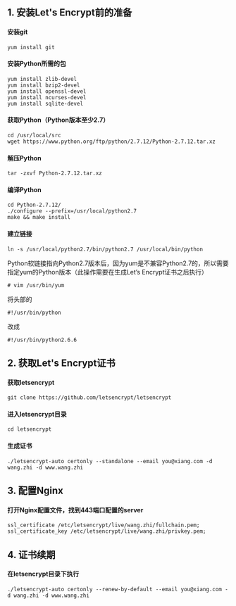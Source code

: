 ## 1. 安装Let's Encrypt前的准备

#### 安装git

```
yum install git
```

#### 安装Python所需的包

```
yum install zlib-devel
yum install bzip2-devel
yum install openssl-devel
yum install ncurses-devel
yum install sqlite-devel
```

#### 获取Python（Python版本至少2.7）

```
cd /usr/local/src
wget https://www.python.org/ftp/python/2.7.12/Python-2.7.12.tar.xz
```

#### 解压Python

```
tar -zxvf Python-2.7.12.tar.xz
```

#### 编译Python

```
cd Python-2.7.12/
./configure --prefix=/usr/local/python2.7
make && make install
```

#### 建立链接

```
ln -s /usr/local/python2.7/bin/python2.7 /usr/local/bin/python
```
Python软链接指向Python2.7版本后，因为yum是不兼容Python2.7的，所以需要指定yum的Python版本（此操作需要在生成Let’s Encrypt证书之后执行）
```
# vim /usr/bin/yum 
```
将头部的
```
#!/usr/bin/python
```
改成
```
#!/usr/bin/python2.6.6
```

## 2. 获取Let's Encrypt证书

#### 获取letsencrypt

```
git clone https://github.com/letsencrypt/letsencrypt
```

#### 进入letsencrypt目录

```
cd letsencrypt
```

#### 生成证书

```
./letsencrypt-auto certonly --standalone --email you@xiang.com -d wang.zhi -d www.wang.zhi
```

## 3. 配置Nginx

#### 打开Nginx配置文件，找到443端口配置的server

```
ssl_certificate /etc/letsencrypt/live/wang.zhi/fullchain.pem;
ssl_certificate_key /etc/letsencrypt/live/wang.zhi/privkey.pem;
```

## 4. 证书续期

#### 在letsencrypt目录下执行

```
./letsencrypt-auto certonly --renew-by-default --email you@xiang.com -d wang.zhi -d www.wang.zhi
```